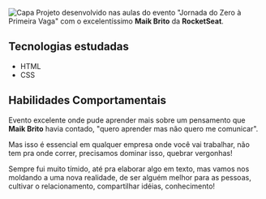 ![Capa](https://i.ibb.co/K9RmYwQ/Cover.png)
Projeto desenvolvido nas aulas do evento "Jornada do Zero à Primeira Vaga" com o excelentíssimo **Maik Brito** da **RocketSeat**.
## Tecnologias estudadas
- HTML
- CSS
## Habilidades Comportamentais
Evento excelente onde pude aprender mais sobre um pensamento que **Maik Brito** havia contado, "quero aprender mas não quero me comunicar".  

Mas isso é essencial em qualquer empresa onde você vai trabalhar, não tem pra onde correr, precisamos dominar isso, quebrar vergonhas!  

Sempre fui muito tímido, até pra elaborar algo em texto, mas vamos nos moldando a uma nova realidade, de ser alguém melhor para as pessoas, cultivar o relacionamento, compartilhar idéias, conhecimento!